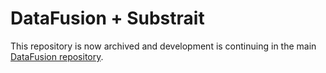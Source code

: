 # DataFusion + Substrait

This repository is now archived and development is continuing in the main [DataFusion repository](https://github.com/apache/arrow-datafusion/).